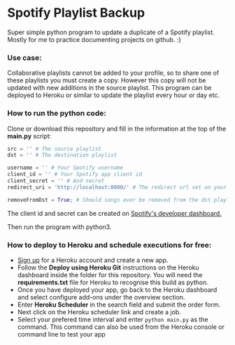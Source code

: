 # Spotify Playlist Backup

Super simple python program to update a duplicate of a Spotify playlist. Mostly for me to practice documenting projects on github. :)

### Use case:

Collaborative playlists cannot be added to your profile, so to share one of these playlists you must create a copy. However this copy will not be updated with new additions in the source playlist. This program can be deployed to Heroku or similar to update the playlist every hour or day etc.

### How to run the python code:

Clone or download this repository and fill in the information at the top of the **main.py** script:

```python
src = '' # The source playlist
dst = '' # The destination playlist

username = '' # Your Spotify username
client_id = '' # Your Spotify app client id
client_secret = '' # And secret
redirect_uri = 'http://localhost:8000/' # The redirect url set on your Spotify app, must be identical!

removeFromDst = True; # Should songs ever be removed from the dst playlist if they are removed from the source. If true songs will be removed - mirror
```

The client id and secret can be created on [Spotify's developer dashboard.](https://developer.spotify.com/dashboard/)

Then run the program with python3.

### How to deploy to Heroku and schedule executions for free:

- [Sign up](https://signup.heroku.com/login) for a Heroku account and create a new app.
- Follow the **Deploy using Heroku Git** instructions on the Heroku dashboard inside the folder for this repository. You will need the **requirements.txt** file for Heroku to recognise this build as python.
- Once you have deployed your app, go back to the Heroku dashboard and select configure add-ons under the overview section.
- Enter **Heroku Scheduler** in the search field and submit the order form.
- Next click on the Heroku scheduler link and create a job.
- Select your prefered time interval and enter `python main.py` as the command. This command can also be used from the Heroku console or command line to test your app
